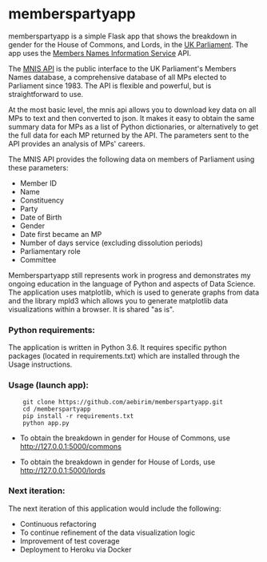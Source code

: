 # memberspartyapp
memberspartyapp is a simple Flask app that shows the breakdown in gender for the House of Commons, and Lords, in the [UK Parliament][parliament]. The app uses the [Members Names Information Service][mnisapi] API.

The [MNIS API][mnisapi] is the public interface to the UK Parliament's Members Names database, a comprehensive database of all MPs elected to Parliament since 1983. The API is flexible and powerful, but is straightforward to use.

At the most basic level, the mnis api allows you to download key data on all MPs to text and then converted to json. It makes it easy to obtain the same summary data for MPs as a list of Python dictionaries, or alternatively to get the full data for each MP returned by the API. The parameters sent to the API provides an analysis of MPs' careers.

The MNIS API provides the following data on members of Parliament using these parameters:

  - Member ID
  - Name
  - Constituency
  - Party
  - Date of Birth
  - Gender
  - Date first became an MP
  - Number of days service (excluding dissolution periods)
  - Parliamentary role
  - Committee

Memberspartyapp still represents work in progress and demonstrates my ongoing education in the language of Python and aspects of Data Science. The application uses matplotlib, which is used to generate graphs from data and the library mpld3 which allows you to generate matplotlib data visualizations within a browser. It is shared "as is".

### Python requirements:
The application is written in Python 3.6. It requires specific python packages (located in requirements.txt) which are installed through the Usage instructions.

### Usage (launch app):
        git clone https://github.com/aebirim/memberspartyapp.git
        cd /memberspartyapp
        pip install -r requirements.txt
        python app.py

  - To obtain the breakdown in gender for House of Commons,
    use http://127.0.0.1:5000/commons

  - To obtain the breakdown in gender for House of Lords,
    use http://127.0.0.1:5000/lords

### Next iteration:
The next iteration of this application would include the following:

  - Continuous refactoring
  - To continue refinement of the data visualization logic
  - Improvement of test coverage
  - Deployment to Heroku via Docker

[mnisapi]: <http://data.parliament.uk/membersdataplatform/memberquery.aspx>
[requests]: <http://docs.python-requests.org/en/master/>
[parliament]: <https://en.wikipedia.org/wiki/Parliament_of_the_United_Kingdom>
